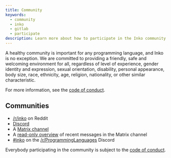 ```yaml
---
title: Community
keywords:
  - community
  - inko
  - gitlab
  - participate
description: Learn more about how to participate in the Inko community.
---
```


A healthy community is important for any programming language, and Inko is no
exception. We are committed to providing a friendly, safe and welcoming
environment for all, regardless of level of experience, gender identity and
expression, sexual orientation, disability, personal appearance, body size,
race, ethnicity, age, religion, nationality, or other similar characteristic.

For more information, see the [code of conduct](/code-of-conduct).

## Communities

* [/r/inko](https://www.reddit.com/r/inko/) on Reddit
* [Discord](https://discord.gg/seeURxHxCb)
* A [Matrix channel](https://matrix.to/#/#inko-lang:matrix.org)
* A [read-only
  overview](https://view.matrix.org/room/!CENmKDnMngVwJJrTry:matrix.org/) of
  recent messages in the Matrix channel
* [#inko](https://discord.gg/VkWAmjAg5R) on the
  [/r/ProgrammingLanguages](https://www.reddit.com/r/ProgrammingLanguages/)
  Discord

Everybody participating in the community is subject to the [code of
conduct](/code-of-conduct).
